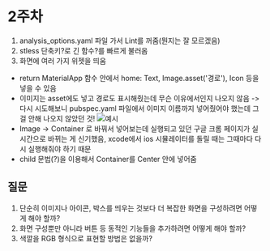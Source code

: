 # 2주차

1. analysis_options.yaml 파일 가서 Lint를 꺼줌(뭔지는 잘 모르겠음)
2. stless 단축키?로 긴 함수?를 빠르게 불러옴
3. 화면에 여러 가지 위젯을 띄움
  - return MaterialApp 함수 안에서 home: Text, Image.asset('경로'), Icon 등을 넣을 수 있음
  - 이미지는 asset에도 넣고 경로도 표시해줬는데 무슨 이유에서인지 나오지 않음
      -> 다시 시도해보니 pubspec.yaml 파일에서 이미지 이름까지 넣어줬어야 했는데 그걸 안해 나오지 않았던 것!
      ![예시](<img width="501" alt="flutter study w2" src="https://user-images.githubusercontent.com/63771218/230058423-3c0af3de-b2ed-4722-b066-469e9a67aa9d.png">)
  - Image -> Container 로 바꿔서 넣어보는데 실행되고 있던 구글 크롬 페이지가 실시간으로 바뀌는 게 신기했음, xcode에서 ios 시뮬레이터를 돌릴 때는 그때마다 다시 실행해줘야 하기 때문
  - child 문법(?)을 이용해서 Container를 Center 안에 넣어줌




## 질문
1. 단순히 이미지나 아이콘, 박스를 띄우는 것보다 더 복잡한 화면을 구성하려면 어떻게 해야 할까?
2. 화면 구성뿐만 아니라 버튼 등 동적인 기능들을 추가하려면 어떻게 해야 할까?
3. 색깔을 RGB 형식으로 표현할 방법은 없을까?
